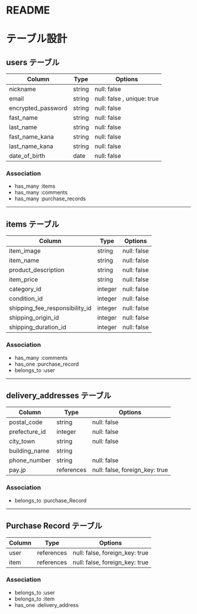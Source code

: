 # README
# テーブル設計

## users テーブル

| Column             | Type   | Options                   |
| ------------------ | ------ | -----------               |
| nickname           | string | null: false               |
| email              | string | null: false , unique: true|
| encrypted_password | string | null: false               |
|   fast_name        | string | null: false               |
|   last_name        | string | null: false               |
|   fast_name_kana   | string | null: false               |
|   last_name_kana   | string | null: false               |
|   date_of_birth    | date   | null: false               |


### Association

- has_many :items
- has_many :comments
- has_many :purchase_records

-------------------------------------------------------

## items テーブル <!-- 商品情報 -->

| Column                          | Type   | Options     |
| ------------                    | ------ | ----------- |
| item_image                      | string | null: false |
| item_name                       | string | null: false |
| product_description             | string | null: false |
| item_price                      | string | null: false | <!-- アクティブハッシュには_idをつける -->
| category_id                     | integer| null: false |  <!-- カテゴリ -->
| condition_id                    | integer| null: false |  <!-- 商品の状態 -->
| shipping_fee_responsibility_id  | integer| null: false |  <!-- 配送料負担 -->
| shipping_origin_id              | integer| null: false |  <!-- 発送元 -->
| shipping_duration_id            | integer| null: false |  <!-- 発送までの日数 -->
 

### Association

- has_many :comments
- has_one  :purchase_record
- belongs_to :user
-------------------------------------------------------

## delivery_addresses テーブル　<!-- 配送先住所 -->

| Column              | Type       | Options                        |
| ------              | ---------- | ------------------------------ |
| postal_code         | string     | null: false                    | <!-- 郵便番号 -->
| prefecture_id       | integer    | null: false                    | <!-- 都道府県はアクティブハッシュで -->
| city_town           | string     | null: false                    |<!-- 市区町村 -->
| building_name       | string     |                                | <!-- 番地 -->
| phone_number        | string     | null: false                    |<!-- 電話番号 -->
| pay.jp              | references | null: false, foreign_key: true |<!-- 購入者クレジット情報id -->

### Association

- belongs_to :purchase_Record
-------------------------------------------------------

## Purchase Record テーブル <!-- 購入記録 -->

| Column                 | Type       | Options                        |
| ------------           | ------     | -----------                    |
| user                   | references | null: false, foreign_key: true |
| item                   | references | null: false, foreign_key: true |


### Association
- belongs_to :user
- belongs_to :item
- has_one :delivery_address

